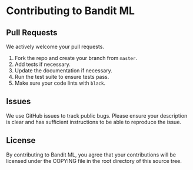 # Contributing to Bandit ML

## Pull Requests
We actively welcome your pull requests.

1. Fork the repo and create your branch from `master`.
2. Add tests if necessary.
3. Update the documentation if necessary.
4. Run the test suite to ensure tests pass.
5. Make sure your code lints with `black`.

## Issues
We use GitHub issues to track public bugs. Please ensure your description is
clear and has sufficient instructions to be able to reproduce the issue.

## License
By contributing to Bandit ML, you agree that your contributions will be licensed
under the COPYING file in the root directory of this source tree.

